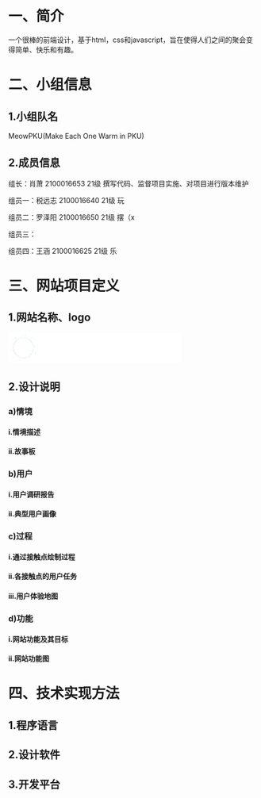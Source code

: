 # 一、简介
一个很棒的前端设计，基于html，css和javascript，旨在使得人们之间的聚会变得简单、快乐和有趣。

# 二、小组信息
## 1.小组队名
MeowPKU(Make Each One Warm in PKU)

## 2.成员信息
组长：肖萧 2100016653 21级 撰写代码、监督项目实施、对项目进行版本维护

组员一：税远志 2100016640 21级 玩

组员二：罗泽阳 2100016650 21级 摆（x

组员三：

组员四：王涵 2100016625 21级 乐

# 三、网站项目定义
## 1.网站名称、logo
![](./.demo/logo.png)

## 2.设计说明
### a)情境
#### i.情境描述
#### ii.故事板

### b)用户
#### i.用户调研报告
#### ii.典型用户画像

### c)过程
#### i.通过接触点绘制过程
#### ii.各接触点的用户任务
#### iii.用户体验地图

### d)功能
#### i.网站功能及其目标
#### ii.网站功能图

# 四、技术实现方法
## 1.程序语言

## 2.设计软件

## 3.开发平台
